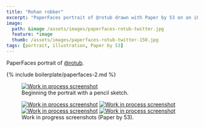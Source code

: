 ```yaml
---
title: "Rohan robber"
excerpt: "PaperFaces portrait of @rotub drawn with Paper by 53 on an iPad."
image: 
  path: &image /assets/images/paperfaces-rotub-twitter.jpg 
  feature: *image
  thumb: /assets/images/paperfaces-rotub-twitter-150.jpg
tags: [portrait, illustration, Paper by 53]
---
```


PaperFaces portrait of <a href="http://twitter.com/rotub">@rotub</a>.

{% include boilerplate/paperfaces-2.md %}

<figure>
	<a href="{{ site.url }}/assets/images/paperfaces-rotub-process-1-lg.jpg"><img src="{{ site.url }}/assets/images/paperfaces-rotub-process-1-750.jpg" alt="Work in process screenshot"></a>
	<figcaption>Beginning the portrait with a pencil sketch.</figcaption>
</figure>

<figure class="half">
	<a href="{{ site.url }}/assets/images/paperfaces-rotub-process-2-lg.jpg"><img src="{{ site.url }}/assets/images/paperfaces-rotub-process-2-600.jpg" alt="Work in process screenshot"></a>
	<a href="{{ site.url }}/assets/images/paperfaces-rotub-process-3-lg.jpg"><img src="{{ site.url }}/assets/images/paperfaces-rotub-process-3-600.jpg" alt="Work in process screenshot"></a>
	<a href="{{ site.url }}/assets/images/paperfaces-rotub-process-4-lg.jpg"><img src="{{ site.url }}/assets/images/paperfaces-rotub-process-4-600.jpg" alt="Work in process screenshot"></a>
	<a href="{{ site.url }}/assets/images/paperfaces-rotub-process-5-lg.jpg"><img src="{{ site.url }}/assets/images/paperfaces-rotub-process-5-600.jpg" alt="Work in process screenshot"></a>
	<figcaption>Work in progress screenshots (Paper by 53).</figcaption>
</figure>
